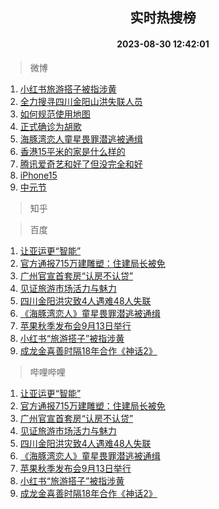 <div align="center"><h2>实时热搜榜</h2><h4>2023-08-30 12:42:01</h4></div>

> 微博  

1. [小红书旅游搭子被指涉黄](https://s.weibo.com/weibo?q=%23%E5%B0%8F%E7%BA%A2%E4%B9%A6%E6%97%85%E6%B8%B8%E6%90%AD%E5%AD%90%E8%A2%AB%E6%8C%87%E6%B6%89%E9%BB%84%23&t=31&band_rank=1&Refer=top)<br />
2. [全力搜寻四川金阳山洪失联人员](https://s.weibo.com/weibo?q=%23%E5%85%A8%E5%8A%9B%E6%90%9C%E5%AF%BB%E5%9B%9B%E5%B7%9D%E9%87%91%E9%98%B3%E5%B1%B1%E6%B4%AA%E5%A4%B1%E8%81%94%E4%BA%BA%E5%91%98%23&t=31&band_rank=2&Refer=top)<br />
3. [如何规范使用地图](https://s.weibo.com/weibo?q=%23%E5%A6%82%E4%BD%95%E8%A7%84%E8%8C%83%E4%BD%BF%E7%94%A8%E5%9C%B0%E5%9B%BE%23&t=31&band_rank=3&Refer=top)<br />
4. [正式确诊为胡歌](https://s.weibo.com/weibo?q=%23%E6%AD%A3%E5%BC%8F%E7%A1%AE%E8%AF%8A%E4%B8%BA%E8%83%A1%E6%AD%8C%23&t=31&band_rank=4&Refer=top)<br />
5. [海豚湾恋人童星畏罪潜逃被通缉](https://s.weibo.com/weibo?q=%23%E6%B5%B7%E8%B1%9A%E6%B9%BE%E6%81%8B%E4%BA%BA%E7%AB%A5%E6%98%9F%E7%95%8F%E7%BD%AA%E6%BD%9C%E9%80%83%E8%A2%AB%E9%80%9A%E7%BC%89%23&t=31&band_rank=5&Refer=top)<br />
6. [香港15平米的家是什么样的](https://s.weibo.com/weibo?q=%23%E9%A6%99%E6%B8%AF15%E5%B9%B3%E7%B1%B3%E7%9A%84%E5%AE%B6%E6%98%AF%E4%BB%80%E4%B9%88%E6%A0%B7%E7%9A%84%23&t=31&band_rank=6&Refer=top)<br />
7. [腾讯爱奇艺和好了但没完全和好](https://s.weibo.com/weibo?q=%23%E8%85%BE%E8%AE%AF%E7%88%B1%E5%A5%87%E8%89%BA%E5%92%8C%E5%A5%BD%E4%BA%86%E4%BD%86%E6%B2%A1%E5%AE%8C%E5%85%A8%E5%92%8C%E5%A5%BD%23&t=31&band_rank=7&Refer=top)<br />
8. [iPhone15](https://s.weibo.com/weibo?q=iPhone15&t=31&band_rank=8&Refer=top)<br />
9. [中元节](https://s.weibo.com/weibo?q=%E4%B8%AD%E5%85%83%E8%8A%82&t=31&band_rank=9&Refer=top)<br />

> 知乎  


> 百度  

1. [让亚运更“智能”](https://www.baidu.com/s?wd=%E8%AE%A9%E4%BA%9A%E8%BF%90%E6%9B%B4%E2%80%9C%E6%99%BA%E8%83%BD%E2%80%9D&sa=fyb_news&rsv_dl=fyb_news)<br />
2. [官方通报715万建雕塑：住建局长被免](https://www.baidu.com/s?wd=%E5%AE%98%E6%96%B9%E9%80%9A%E6%8A%A5715%E4%B8%87%E5%BB%BA%E9%9B%95%E5%A1%91%EF%BC%9A%E4%BD%8F%E5%BB%BA%E5%B1%80%E9%95%BF%E8%A2%AB%E5%85%8D&sa=fyb_news&rsv_dl=fyb_news)<br />
3. [广州官宣首套房“认房不认贷”](https://www.baidu.com/s?wd=%E5%B9%BF%E5%B7%9E%E5%AE%98%E5%AE%A3%E9%A6%96%E5%A5%97%E6%88%BF%E2%80%9C%E8%AE%A4%E6%88%BF%E4%B8%8D%E8%AE%A4%E8%B4%B7%E2%80%9D&sa=fyb_news&rsv_dl=fyb_news)<br />
4. [见证旅游市场活力与魅力](https://www.baidu.com/s?wd=%E8%A7%81%E8%AF%81%E6%97%85%E6%B8%B8%E5%B8%82%E5%9C%BA%E6%B4%BB%E5%8A%9B%E4%B8%8E%E9%AD%85%E5%8A%9B&sa=fyb_news&rsv_dl=fyb_news)<br />
5. [四川金阳洪灾致4人遇难48人失联](https://www.baidu.com/s?wd=%E5%9B%9B%E5%B7%9D%E9%87%91%E9%98%B3%E6%B4%AA%E7%81%BE%E8%87%B44%E4%BA%BA%E9%81%87%E9%9A%BE48%E4%BA%BA%E5%A4%B1%E8%81%94&sa=fyb_news&rsv_dl=fyb_news)<br />
6. [《海豚湾恋人》童星畏罪潜逃被通缉](https://www.baidu.com/s?wd=%E3%80%8A%E6%B5%B7%E8%B1%9A%E6%B9%BE%E6%81%8B%E4%BA%BA%E3%80%8B%E7%AB%A5%E6%98%9F%E7%95%8F%E7%BD%AA%E6%BD%9C%E9%80%83%E8%A2%AB%E9%80%9A%E7%BC%89&sa=fyb_news&rsv_dl=fyb_news)<br />
7. [苹果秋季发布会9月13日举行](https://www.baidu.com/s?wd=%E8%8B%B9%E6%9E%9C%E7%A7%8B%E5%AD%A3%E5%8F%91%E5%B8%83%E4%BC%9A9%E6%9C%8813%E6%97%A5%E4%B8%BE%E8%A1%8C&sa=fyb_news&rsv_dl=fyb_news)<br />
8. [小红书“旅游搭子”被指涉黄](https://www.baidu.com/s?wd=%E5%B0%8F%E7%BA%A2%E4%B9%A6%E2%80%9C%E6%97%85%E6%B8%B8%E6%90%AD%E5%AD%90%E2%80%9D%E8%A2%AB%E6%8C%87%E6%B6%89%E9%BB%84&sa=fyb_news&rsv_dl=fyb_news)<br />
9. [成龙金喜善时隔18年合作《神话2》](https://www.baidu.com/s?wd=%E6%88%90%E9%BE%99%E9%87%91%E5%96%9C%E5%96%84%E6%97%B6%E9%9A%9418%E5%B9%B4%E5%90%88%E4%BD%9C%E3%80%8A%E7%A5%9E%E8%AF%9D2%E3%80%8B&sa=fyb_news&rsv_dl=fyb_news)<br />

> 哔哩哔哩  

1. [让亚运更“智能”](https://www.baidu.com/s?wd=%E8%AE%A9%E4%BA%9A%E8%BF%90%E6%9B%B4%E2%80%9C%E6%99%BA%E8%83%BD%E2%80%9D&sa=fyb_news&rsv_dl=fyb_news)<br />
2. [官方通报715万建雕塑：住建局长被免](https://www.baidu.com/s?wd=%E5%AE%98%E6%96%B9%E9%80%9A%E6%8A%A5715%E4%B8%87%E5%BB%BA%E9%9B%95%E5%A1%91%EF%BC%9A%E4%BD%8F%E5%BB%BA%E5%B1%80%E9%95%BF%E8%A2%AB%E5%85%8D&sa=fyb_news&rsv_dl=fyb_news)<br />
3. [广州官宣首套房“认房不认贷”](https://www.baidu.com/s?wd=%E5%B9%BF%E5%B7%9E%E5%AE%98%E5%AE%A3%E9%A6%96%E5%A5%97%E6%88%BF%E2%80%9C%E8%AE%A4%E6%88%BF%E4%B8%8D%E8%AE%A4%E8%B4%B7%E2%80%9D&sa=fyb_news&rsv_dl=fyb_news)<br />
4. [见证旅游市场活力与魅力](https://www.baidu.com/s?wd=%E8%A7%81%E8%AF%81%E6%97%85%E6%B8%B8%E5%B8%82%E5%9C%BA%E6%B4%BB%E5%8A%9B%E4%B8%8E%E9%AD%85%E5%8A%9B&sa=fyb_news&rsv_dl=fyb_news)<br />
5. [四川金阳洪灾致4人遇难48人失联](https://www.baidu.com/s?wd=%E5%9B%9B%E5%B7%9D%E9%87%91%E9%98%B3%E6%B4%AA%E7%81%BE%E8%87%B44%E4%BA%BA%E9%81%87%E9%9A%BE48%E4%BA%BA%E5%A4%B1%E8%81%94&sa=fyb_news&rsv_dl=fyb_news)<br />
6. [《海豚湾恋人》童星畏罪潜逃被通缉](https://www.baidu.com/s?wd=%E3%80%8A%E6%B5%B7%E8%B1%9A%E6%B9%BE%E6%81%8B%E4%BA%BA%E3%80%8B%E7%AB%A5%E6%98%9F%E7%95%8F%E7%BD%AA%E6%BD%9C%E9%80%83%E8%A2%AB%E9%80%9A%E7%BC%89&sa=fyb_news&rsv_dl=fyb_news)<br />
7. [苹果秋季发布会9月13日举行](https://www.baidu.com/s?wd=%E8%8B%B9%E6%9E%9C%E7%A7%8B%E5%AD%A3%E5%8F%91%E5%B8%83%E4%BC%9A9%E6%9C%8813%E6%97%A5%E4%B8%BE%E8%A1%8C&sa=fyb_news&rsv_dl=fyb_news)<br />
8. [小红书“旅游搭子”被指涉黄](https://www.baidu.com/s?wd=%E5%B0%8F%E7%BA%A2%E4%B9%A6%E2%80%9C%E6%97%85%E6%B8%B8%E6%90%AD%E5%AD%90%E2%80%9D%E8%A2%AB%E6%8C%87%E6%B6%89%E9%BB%84&sa=fyb_news&rsv_dl=fyb_news)<br />
9. [成龙金喜善时隔18年合作《神话2》](https://www.baidu.com/s?wd=%E6%88%90%E9%BE%99%E9%87%91%E5%96%9C%E5%96%84%E6%97%B6%E9%9A%9418%E5%B9%B4%E5%90%88%E4%BD%9C%E3%80%8A%E7%A5%9E%E8%AF%9D2%E3%80%8B&sa=fyb_news&rsv_dl=fyb_news)<br />
